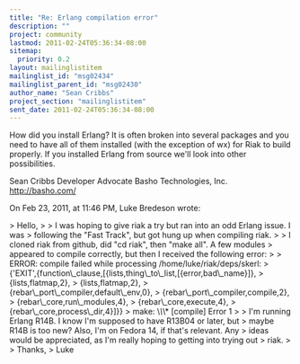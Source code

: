 ```yaml
---
title: "Re: Erlang compilation error"
description: ""
project: community
lastmod: 2011-02-24T05:36:34-08:00
sitemap:
  priority: 0.2
layout: mailinglistitem
mailinglist_id: "msg02434"
mailinglist_parent_id: "msg02430"
author_name: "Sean Cribbs"
project_section: "mailinglistitem"
sent_date: 2011-02-24T05:36:34-08:00
---
```



How did you install Erlang? It is often broken into several packages and you 
need to have all of them installed (with the exception of wx) for Riak to build 
properly. If you installed Erlang from source we'll look into other 
possibilities.

Sean Cribbs 
Developer Advocate
Basho Technologies, Inc.
http://basho.com/

On Feb 23, 2011, at 11:46 PM, Luke Bredeson wrote:

&gt; Hello,
&gt; 
&gt; I was hoping to give riak a try but ran into an odd Erlang issue. I was 
&gt; following the "Fast Track", but got hung up when compiling riak.
&gt; 
&gt; I cloned riak from github, did "cd riak", then "make all". A few modules 
&gt; appeared to compile correctly, but then I received the following error:
&gt; 
&gt; ERROR: compile failed while processing /home/luke/riak/deps/skerl: 
&gt; {'EXIT',{function\\_clause,[{lists,thing\\_to\\_list,[{error,bad\\_name}]},
&gt; {lists,flatmap,2},
&gt; {lists,flatmap,2},
&gt; {rebar\\_port\\_compiler,default\\_env,0},
&gt; {rebar\\_port\\_compiler,compile,2},
&gt; {rebar\\_core,run\\_modules,4},
&gt; {rebar\\_core,execute,4},
&gt; {rebar\\_core,process\\_dir,4}]}}
&gt; make: \\*\\*\\* [compile] Error 1
&gt; 
&gt; I'm running Erlang R14B. I know I'm supposed to have R13B04 or later, but 
&gt; maybe R14B is too new? Also, I'm on Fedora 14, if that's relevant. Any 
&gt; ideas would be appreciated, as I'm really hoping to getting into trying out 
&gt; riak.
&gt; 
&gt; Thanks,
&gt; Luke
